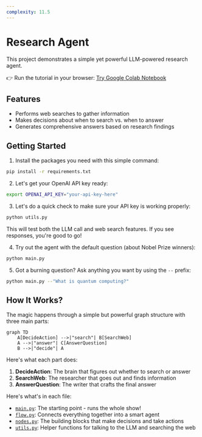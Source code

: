 ```yaml
---
complexity: 11.5
---
```


# Research Agent

This project demonstrates a simple yet powerful LLM-powered research agent.

👉 Run the tutorial in your browser: [Try Google Colab Notebook](https://colab.research.google.com/github/zvictor/BrainyFlow/blob/main/cookbook/python-agent/demo.ipynb)

## Features

- Performs web searches to gather information
- Makes decisions about when to search vs. when to answer
- Generates comprehensive answers based on research findings

## Getting Started

1. Install the packages you need with this simple command:

```bash
pip install -r requirements.txt
```

2. Let's get your OpenAI API key ready:

```bash
export OPENAI_API_KEY="your-api-key-here"
```

3. Let's do a quick check to make sure your API key is working properly:

```bash
python utils.py
```

This will test both the LLM call and web search features. If you see responses, you're good to go!

4. Try out the agent with the default question (about Nobel Prize winners):

```bash
python main.py
```

5. Got a burning question? Ask anything you want by using the `--` prefix:

```bash
python main.py --"What is quantum computing?"
```

## How It Works?

The magic happens through a simple but powerful graph structure with three main parts:

```mermaid
graph TD
    A[DecideAction] -->|"search"| B[SearchWeb]
    A -->|"answer"| C[AnswerQuestion]
    B -->|"decide"| A
```

Here's what each part does:

1. **DecideAction**: The brain that figures out whether to search or answer
2. **SearchWeb**: The researcher that goes out and finds information
3. **AnswerQuestion**: The writer that crafts the final answer

Here's what's in each file:

- [`main.py`](./main.py): The starting point - runs the whole show!
- [`flow.py`](./flow.py): Connects everything together into a smart agent
- [`nodes.py`](./nodes.py): The building blocks that make decisions and take actions
- [`utils.py`](./utils.py): Helper functions for talking to the LLM and searching the web
